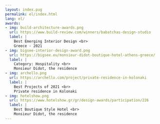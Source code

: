 ```yaml
---
layout: index.pug
permalink: el/index.html
lang: el/
awards:
- img: build-architecture-awards.png
  url: https://www.build-review.com/winners/babatchas-design-studio
  label: |
    Best Emerging Interior Design <br>
    Greece - 2021
- img: bigsee-interior-design-award.png
  url: https://bigsee.eu/monsieur-didot-boutique-hotel-athens-greece/
  label: | 
    Category: Hospitality <br>
    Monsieur Didot, the residence
- img: archello.png
  url: https://archello.com/project/private-residence-in-kolonaki
  label: |
    Best Projects of 2021 <br>
    Private residence in Kolonaki
- img: hotelshow.png
  url: https://www.hotelshow.gr/gr/design-awards/participation/226
  label: |
    Best Boutique Style Hotel <br>
    Monsieur Didot, the residence
---
```

